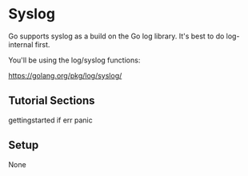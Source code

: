 Syslog
======

Go supports syslog as a build on the Go log library. It's best to do
log-internal first.

You'll be using the log/syslog functions:

  https://golang.org/pkg/log/syslog/

Tutorial Sections
-----------------
gettingstarted
if
err
panic

Setup
-----
None
